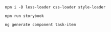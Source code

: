 ```
npm i -D less-loader css-loader style-loader
```

```
npm run storybook
```

```
ng generate component task-item
```
